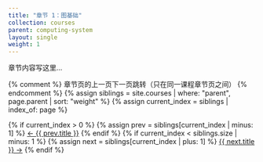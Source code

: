 ```yaml
---
title: "章节 1：图基础"
collection: courses
parent: computing-system
layout: single
weight: 1
---
```


章节内容写这里...

{% comment %}
章节页的上一页下一页跳转（只在同一课程章节页之间）
{% endcomment %}
{% assign siblings = site.courses | where: "parent", page.parent | sort: "weight" %}
{% assign current_index = siblings | index_of: page %}

<nav class="pagination">
  {% if current_index > 0 %}
    {% assign prev = siblings[current_index | minus: 1] %}
    <a class="prev" href="{{ prev.url }}">&larr; {{ prev.title }}</a>
  {% endif %}
  {% if current_index < siblings.size | minus: 1 %}
    {% assign next = siblings[current_index | plus: 1] %}
    <a class="next" href="{{ next.url }}">{{ next.title }} &rarr;</a>
  {% endif %}
</nav>
